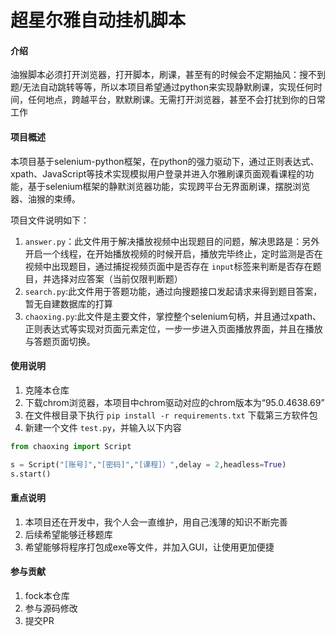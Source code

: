 # 超星尔雅自动挂机脚本

#### 介绍

油猴脚本必须打开浏览器，打开脚本，刷课，甚至有的时候会不定期抽风：搜不到题/无法自动跳转等等，所以本项目希望通过python来实现静默刷课，实现任何时间，任何地点，跨越平台，默默刷课。无需打开浏览器，甚至不会打扰到你的日常工作

#### 项目概述

本项目基于selenium-python框架，在python的强力驱动下，通过正则表达式、xpath、JavaScript等技术实现模拟用户登录并进入尔雅刷课页面观看课程的功能，基于selenium框架的静默浏览器功能，实现跨平台无界面刷课，摆脱浏览器、油猴的束缚。

项目文件说明如下：

1. `answer.py`：此文件用于解决播放视频中出现题目的问题，解决思路是：另外开启一个线程，在开始播放视频的时候开启，播放完毕终止，定时监测是否在视频中出现题目，通过捕捉视频页面中是否存在 `input`标签来判断是否存在题目，并选择对应答案（当前仅限判断题）
2. `search.py`:此文件用于答题功能，通过向搜题接口发起请求来得到题目答案，暂无自建数据库的打算
3. `chaoxing.py`:此文件是主要文件，掌控整个selenium句柄，并且通过xpath、正则表达式等实现对页面元素定位，一步一步进入页面播放界面，并且在播放与答题页面切换。

#### 使用说明

1. 克隆本仓库
2. 下载chrom浏览器，本项目中chrom驱动对应的chrom版本为“95.0.4638.69”
3. 在文件根目录下执行 `pip install -r requirements.txt` 下载第三方软件包
4. 新建一个文件 `test.py`，并输入以下内容

```python
from chaoxing import Script

s = Script("[账号]","[密码]","[课程]）",delay = 2,headless=True)
s.start()
```

#### 重点说明

1. 本项目还在开发中，我个人会一直维护，用自己浅薄的知识不断完善
2. 后续希望能够迁移题库
3. 希望能够将程序打包成exe等文件，并加入GUI，让使用更加便捷

#### 参与贡献

1. fock本仓库
2. 参与源码修改
3. 提交PR
